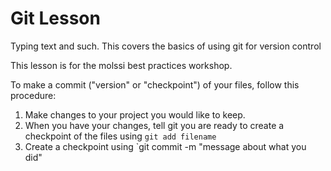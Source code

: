 # Git Lesson

Typing text and such. This covers the basics of using git for version control

This lesson is for the molssi best practices workshop.

To make a commit ("version" or "checkpoint") of your files, follow this procedure:

1. Make changes to your project you would like to keep.
1. When you have your changes, tell git you are ready to create a checkpoint of the files using `git add filename`
1. Create a checkpoint using `git commit -m "message about what you did"
